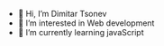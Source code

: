 - 👋 Hi, I’m Dimitar Tsonev
- 👀 I’m interested in Web development
- 🌱 I’m currently learning javaScript
